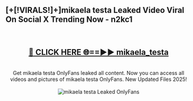 <h2>[+[!VIRALS!]+]mikaela testa Leaked Video Viral On Social X Trending Now - n2kc1</h2>
<br>
<div align="center">
<h2><a href="https://libra.edu.pl?mikaela_testa" rel="nofollow">🔴 CLICK HERE 🌐==►► mikaela_testa</a></h2>
<br>
Get mikaela testa OnlyFans leaked all content. Now you can access all videos and pictures of mikaela testa OnlyFans. New Updated Files 2025!
<br>
<br>
<a href="https://libra.edu.pl?mikaela_testa" rel="nofollow" data-target="animated-image.originalLink"><img src="https://i.ibb.co.com/WyWwxjT/player-gif2.gif" alt="mikaela testa Leaked OnlyFans" style="max-width: 100%; display: inline-block;" data-target="animated-image.originalImage"></a>
</div>
<br>